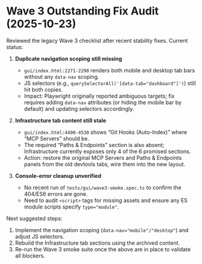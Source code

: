 # Wave 3 Outstanding Fix Audit (2025-10-23)

Reviewed the legacy Wave 3 checklist after recent stability fixes. Current status:

1. **Duplicate navigation scoping still missing**
   - `gui/index.html:2271-2290` renders both mobile and desktop tab bars without any `data-nav` scoping.
   - JS selectors (e.g., `querySelectorAll('[data-tab="dashboard"]')`) still hit both copies.
   - Impact: Playwright originally reported ambiguous targets; fix requires adding `data-nav` attributes (or hiding the mobile bar by default) and updating selectors accordingly.

2. **Infrastructure tab content still stale**
   - `gui/index.html:4490-4530` shows “Git Hooks (Auto-Index)” where “MCP Servers” should be.
   - The required “Paths & Endpoints” section is also absent; Infrastructure currently exposes only 4 of the 6 promised sections.
   - Action: restore the original MCP Servers and Paths & Endpoints panels from the old devtools tabs, wire them into the new layout.

3. **Console-error cleanup unverified**
   - No recent run of `tests/gui/wave3-smoke.spec.ts` to confirm the 404/ES6 errors are gone.
   - Need to audit `<script>` tags for missing assets and ensure any ES module scripts specify `type="module"`.

Next suggested steps:
1. Implement the navigation scoping (`data-nav="mobile"/"desktop"`) and adjust JS selectors.
2. Rebuild the Infrastructure tab sections using the archived content.
3. Re-run the Wave 3 smoke suite once the above are in place to validate all blockers.
